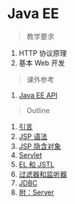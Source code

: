 # Java EE

> 教学要求

1. HTTP 协议原理
1. 基本 Web 开发

> 课外参考

1. [Java EE API](http://docs.oracle.com/javaee/6/api/)

> Outline

1. [引言](javaee/intro.md)
2. [JSP 语法](javaee/jsp.md)
3. [JSP 隐含对象](javaee/implicit_object.md)
4. [Servlet](javaee/servlet.md)
5. [EL 和 JSTL](javaee/el_jstl.md)
6. [过滤器和监听器](javaee/filter_listener.md)
7. [JDBC](javaee/jdbc.md)
8. [附：Server](javaee/server.md)